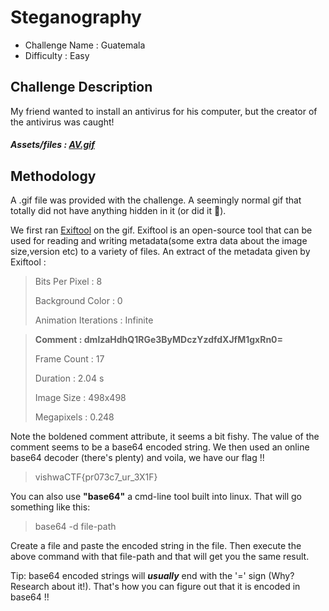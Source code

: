 # Steganography
- Challenge Name : Guatemala
- Difficulty :  Easy

## Challenge Description
My friend wanted to install an antivirus for his computer, but the creator of the antivirus was caught!

##### Assets/files : [AV.gif](https://klsgit-wgcs.github.io/VishwaCTF-2023/writeups/Steganography/assets/AV.gif)

## Methodology
A .gif file was provided with the challenge. A seemingly normal gif that totally did not have anything hidden in it (or did it 👀).

We first ran [Exiftool](https://github.com/exiftool/exiftool) on the gif. Exiftool is an open-source tool that can be used for reading and writing metadata(some extra data about the image size,version etc) to a variety of files. An extract of the metadata given by Exiftool :

>Bits Per Pixel                  : 8
>
>Background Color                : 0
>
>Animation Iterations            : Infinite

>**Comment                         : dmlzaHdhQ1RGe3ByMDczYzdfdXJfM1gxRn0=**
>
>Frame Count                     : 17
>
>Duration                        : 2.04 s
>
>Image Size                      : 498x498
>
>Megapixels                      : 0.248

Note the boldened comment attribute, it seems a bit fishy. The value of the comment seems to be a base64 encoded string. We then used an online base64 decoder (there's plenty) and voila, we have our flag !!

> vishwaCTF{pr073c7_ur_3X1F}

You can also use **"base64"** a cmd-line tool built into linux. That will go something like this: 

> base64 -d file-path

Create a file and paste the encoded string in the file. Then execute the above command with that file-path and that will get you the same result.

Tip: base64 encoded strings will ***usually*** end with the '=' sign (Why? Research about it!). That's how you can figure out that it is encoded in base64 !!
